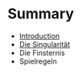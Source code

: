 # Summary

* [Introduction](README.md)
* [Die Singularität](die_singularitat.md)
* Die Finsternis
* Spielregeln

